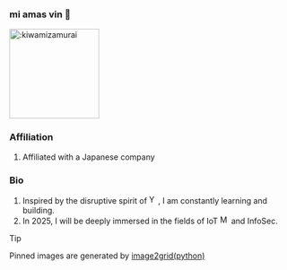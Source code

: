 ### mi amas vin 👋
<img width="160" src="https://count.getloli.com/@:kiwamizamurai?name=%3Akiwamizamurai&theme=moebooru-h&padding=7&offset=0&align=top&scale=1&pixelated=1&darkmode=auto" alt=":kiwamizamurai" />

### Affiliation
1. Affiliated with a Japanese company

### Bio
1. Inspired by the disruptive spirit of <img src="https://cdn.jsdelivr.net/npm/simple-icons@11.13.0/icons/ycombinator.svg" width=16 alt="Y Combinator" />, I am constantly learning and building.
2. In 2025, I will be deeply immersed in the fields of IoT <img src="https://avatars.githubusercontent.com/u/17420673?s=200&v=4" width=16 alt="M5Stack" /> and InfoSec.

> [!TIP]
> Pinned images are generated by <a href="https://github.com/kiwamizamurai/image2grid"> image2grid(python) </a>
